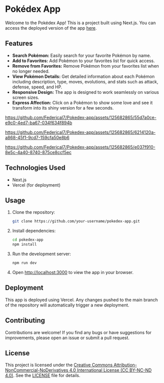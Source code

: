 # Pokédex App

Welcome to the Pokédex App! This is a project built using Next.js. You can access the deployed version of the app [here](https://pokedex-app-roan.vercel.app).







## Features

- **Search Pokémon:** Easily search for your favorite Pokémon by name.
- **Add to Favorites:** Add Pokémon to your favorites list for quick access.
- **Remove from Favorites:** Remove Pokémon from your favorites list when no longer needed.
- **View Pokémon Details:** Get detailed information about each Pokémon including description, type, moves, evolutions, and stats such as attack, defense, speed, and HP.
- **Responsive Design:** The app is designed to work seamlessly on various screen sizes.
- **Express Affection:** Click on a Pokémon to show some love and see it transform into its shiny version for a few seconds.




https://github.com/FedericaI7/Pokedex-app/assets/125682865/55d7a0ce-e9c0-4ed7-ba67-034f634f894b


https://github.com/FedericaI7/Pokedex-app/assets/125682865/6214120a-a868-45f1-9cd7-159cfa50e8b6


https://github.com/FedericaI7/Pokedex-app/assets/125682865/e037f910-8e5c-4a40-8740-875ce8ccf5ec



## Technologies Used

- Next.js
- Vercel (for deployment)

## Usage

1. Clone the repository:

    ```bash
    git clone https://github.com/your-username/pokedex-app.git
    ```

2. Install dependencies:

    ```bash
    cd pokedex-app
    npm install
    ```

3. Run the development server:

    ```bash
    npm run dev
    ```

4. Open [http://localhost:3000](http://localhost:3000) to view the app in your browser.

## Deployment

This app is deployed using Vercel. Any changes pushed to the main branch of the repository will automatically trigger a new deployment.

## Contributing

Contributions are welcome! If you find any bugs or have suggestions for improvements, please open an issue or submit a pull request.

## License

This project is licensed under the [Creative Commons Attribution-NonCommercial-NoDerivatives 4.0 International License (CC BY-NC-ND 4.0)](https://creativecommons.org/licenses/by-nc-nd/4.0/). See the [LICENSE](LICENSE) file for details.
